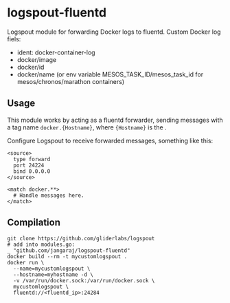# logspout-fluentd

Logspout module for forwarding Docker logs to fluentd. Custom Docker log fiels: 

- ident: docker-container-log 
- docker/image
- docker/id
- docker/name (or env variable MESOS_TASK_ID/mesos_task_id for mesos/chronos/marathon containers)

## Usage

This module works by acting as a fluentd forwarder, sending messages with a tag name `docker.{Hostname}`, where `{Hostname}` is the .

Configure Logspout to receive forwarded messages, something like this:

```
<source>
  type forward
  port 24224
  bind 0.0.0.0
</source>

<match docker.**>
  # Handle messages here.
</match>
```

## Compilation

```
git clone https://github.com/gliderlabs/logspout
# add into modules.go:
_ "github.com/jangaraj/logspout-fluentd"
docker build --rm -t mycustomlogspout .
docker run \
  --name=mycustomlogspout \
  --hostname=myhostname -d \
  -v /var/run/docker.sock:/var/run/docker.sock \
  mycustomlogspout \
  fluentd://<fluentd_ip>:24284
```
